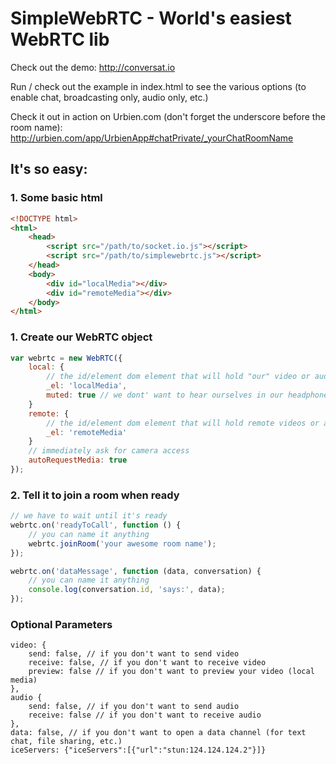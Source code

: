 # SimpleWebRTC - World's easiest WebRTC lib

Check out the demo: http://conversat.io

Run / check out the example in index.html to see the various options (to enable chat, broadcasting only, audio only, etc.)

Check it out in action on Urbien.com (don't forget the underscore before the room name):
    http://urbien.com/app/UrbienApp#chatPrivate/_yourChatRoomName


## It's so easy:

### 1. Some basic html

```html
<!DOCTYPE html>
<html>
    <head>
        <script src="/path/to/socket.io.js"></script> 
        <script src="/path/to/simplewebrtc.js"></script> 
    </head>
    <body>
        <div id="localMedia"></div>
        <div id="remoteMedia"></div>
    </body>
</html>

```

### 1. Create our WebRTC object

```js
var webrtc = new WebRTC({
    local: {
        // the id/element dom element that will hold "our" video or audio
        _el: 'localMedia',
        muted: true // we dont' want to hear ourselves in our headphones
    }
    remote: {
        // the id/element dom element that will hold remote videos or audios
        _el: 'remoteMedia'
    }
    // immediately ask for camera access
    autoRequestMedia: true
});
```

### 2. Tell it to join a room when ready

```js
// we have to wait until it's ready
webrtc.on('readyToCall', function () {
    // you can name it anything
    webrtc.joinRoom('your awesome room name');
});

webrtc.on('dataMessage', function (data, conversation) {
    // you can name it anything
	console.log(conversation.id, 'says:', data);
});

```

### Optional Parameters

```
video: {
    send: false, // if you don't want to send video
    receive: false, // if you don't want to receive video
    preview: false // if you don't want to preview your video (local media)
},
audio {
    send: false, // if you don't want to send audio
    receive: false // if you don't want to receive audio
},
data: false, // if you don't want to open a data channel (for text chat, file sharing, etc.)
iceServers: {"iceServers":[{"url":"stun:124.124.124.2"}]}
```
